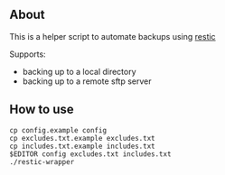 ## About

This is a helper script to automate backups using [restic](https://restic.readthedocs.io/en/stable/index.html)

Supports:

- backing up to a local directory
- backing up to a remote sftp server

## How to use

```
cp config.example config
cp excludes.txt.example excludes.txt
cp includes.txt.example includes.txt
$EDITOR config excludes.txt includes.txt
./restic-wrapper
```
